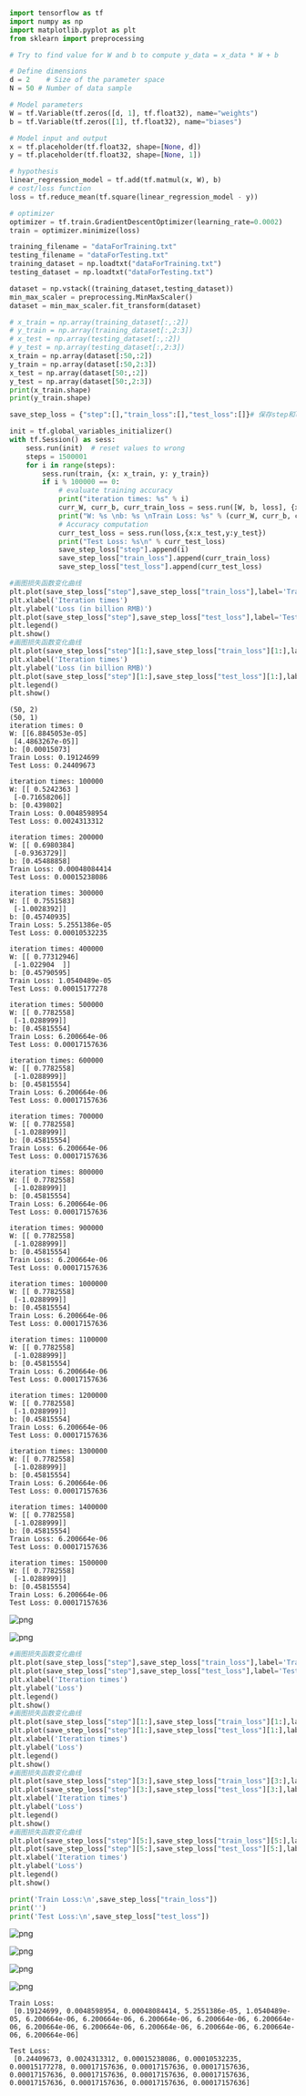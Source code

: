 

```python
import tensorflow as tf
import numpy as np
import matplotlib.pyplot as plt
from sklearn import preprocessing   

# Try to find value for W and b to compute y_data = x_data * W + b  

# Define dimensions
d = 2    # Size of the parameter space
N = 50 # Number of data sample

# Model parameters
W = tf.Variable(tf.zeros([d, 1], tf.float32), name="weights")
b = tf.Variable(tf.zeros([1], tf.float32), name="biases")

# Model input and output
x = tf.placeholder(tf.float32, shape=[None, d])
y = tf.placeholder(tf.float32, shape=[None, 1])

# hypothesis
linear_regression_model = tf.add(tf.matmul(x, W), b)
# cost/loss function
loss = tf.reduce_mean(tf.square(linear_regression_model - y))

# optimizer
optimizer = tf.train.GradientDescentOptimizer(learning_rate=0.0002)
train = optimizer.minimize(loss)

training_filename = "dataForTraining.txt"
testing_filename = "dataForTesting.txt"
training_dataset = np.loadtxt("dataForTraining.txt")
testing_dataset = np.loadtxt("dataForTesting.txt")

dataset = np.vstack((training_dataset,testing_dataset))
min_max_scaler = preprocessing.MinMaxScaler()  
dataset = min_max_scaler.fit_transform(dataset)

# x_train = np.array(training_dataset[:,:2])
# y_train = np.array(training_dataset[:,2:3])
# x_test = np.array(testing_dataset[:,:2])
# y_test = np.array(testing_dataset[:,2:3])
x_train = np.array(dataset[:50,:2])
y_train = np.array(dataset[:50,2:3])
x_test = np.array(dataset[50:,:2])
y_test = np.array(dataset[50:,2:3])
print(x_train.shape)
print(y_train.shape)

save_step_loss = {"step":[],"train_loss":[],"test_loss":[]}# 保存step和loss用于可视化操作

init = tf.global_variables_initializer()
with tf.Session() as sess:
    sess.run(init)  # reset values to wrong
    steps = 1500001
    for i in range(steps):
        sess.run(train, {x: x_train, y: y_train})
        if i % 100000 == 0:
            # evaluate training accuracy
            print("iteration times: %s" % i)
            curr_W, curr_b, curr_train_loss = sess.run([W, b, loss], {x: x_train, y: y_train})
            print("W: %s \nb: %s \nTrain Loss: %s" % (curr_W, curr_b, curr_train_loss))
            # Accuracy computation
            curr_test_loss = sess.run(loss,{x:x_test,y:y_test})
            print("Test Loss: %s\n" % curr_test_loss)
            save_step_loss["step"].append(i)
            save_step_loss["train_loss"].append(curr_train_loss)
            save_step_loss["test_loss"].append(curr_test_loss)

#画图损失函数变化曲线
plt.plot(save_step_loss["step"],save_step_loss["train_loss"],label='Training Loss')
plt.xlabel('Iteration times')
plt.ylabel('Loss (in billion RMB)')
plt.plot(save_step_loss["step"],save_step_loss["test_loss"],label='Testing Loss')
plt.legend()
plt.show()
#画图损失函数变化曲线
plt.plot(save_step_loss["step"][1:],save_step_loss["train_loss"][1:],label='Training Loss')
plt.xlabel('Iteration times')
plt.ylabel('Loss (in billion RMB)')
plt.plot(save_step_loss["step"][1:],save_step_loss["test_loss"][1:],label='Testing Loss')
plt.legend()
plt.show()
```

    (50, 2)
    (50, 1)
    iteration times: 0
    W: [[6.8845053e-05]
     [4.4863267e-05]] 
    b: [0.00015073] 
    Train Loss: 0.19124699
    Test Loss: 0.24409673
    
    iteration times: 100000
    W: [[ 0.5242363 ]
     [-0.71658206]] 
    b: [0.439802] 
    Train Loss: 0.0048598954
    Test Loss: 0.0024313312
    
    iteration times: 200000
    W: [[ 0.6980384]
     [-0.9363729]] 
    b: [0.45488858] 
    Train Loss: 0.00048084414
    Test Loss: 0.00015238086
    
    iteration times: 300000
    W: [[ 0.7551583]
     [-1.0028392]] 
    b: [0.45740935] 
    Train Loss: 5.2551386e-05
    Test Loss: 0.00010532235
    
    iteration times: 400000
    W: [[ 0.77312946]
     [-1.022904  ]] 
    b: [0.45790595] 
    Train Loss: 1.0540489e-05
    Test Loss: 0.00015177278
    
    iteration times: 500000
    W: [[ 0.7782558]
     [-1.0288999]] 
    b: [0.45815554] 
    Train Loss: 6.200664e-06
    Test Loss: 0.00017157636
    
    iteration times: 600000
    W: [[ 0.7782558]
     [-1.0288999]] 
    b: [0.45815554] 
    Train Loss: 6.200664e-06
    Test Loss: 0.00017157636
    
    iteration times: 700000
    W: [[ 0.7782558]
     [-1.0288999]] 
    b: [0.45815554] 
    Train Loss: 6.200664e-06
    Test Loss: 0.00017157636
    
    iteration times: 800000
    W: [[ 0.7782558]
     [-1.0288999]] 
    b: [0.45815554] 
    Train Loss: 6.200664e-06
    Test Loss: 0.00017157636
    
    iteration times: 900000
    W: [[ 0.7782558]
     [-1.0288999]] 
    b: [0.45815554] 
    Train Loss: 6.200664e-06
    Test Loss: 0.00017157636
    
    iteration times: 1000000
    W: [[ 0.7782558]
     [-1.0288999]] 
    b: [0.45815554] 
    Train Loss: 6.200664e-06
    Test Loss: 0.00017157636
    
    iteration times: 1100000
    W: [[ 0.7782558]
     [-1.0288999]] 
    b: [0.45815554] 
    Train Loss: 6.200664e-06
    Test Loss: 0.00017157636
    
    iteration times: 1200000
    W: [[ 0.7782558]
     [-1.0288999]] 
    b: [0.45815554] 
    Train Loss: 6.200664e-06
    Test Loss: 0.00017157636
    
    iteration times: 1300000
    W: [[ 0.7782558]
     [-1.0288999]] 
    b: [0.45815554] 
    Train Loss: 6.200664e-06
    Test Loss: 0.00017157636
    
    iteration times: 1400000
    W: [[ 0.7782558]
     [-1.0288999]] 
    b: [0.45815554] 
    Train Loss: 6.200664e-06
    Test Loss: 0.00017157636
    
    iteration times: 1500000
    W: [[ 0.7782558]
     [-1.0288999]] 
    b: [0.45815554] 
    Train Loss: 6.200664e-06
    Test Loss: 0.00017157636
    



![png](output_0_1.png)



![png](output_0_2.png)



```python
#画图损失函数变化曲线
plt.plot(save_step_loss["step"],save_step_loss["train_loss"],label='Training Loss')
plt.plot(save_step_loss["step"],save_step_loss["test_loss"],label='Testing Loss')
plt.xlabel('Iteration times')
plt.ylabel('Loss')
plt.legend()
plt.show()
#画图损失函数变化曲线
plt.plot(save_step_loss["step"][1:],save_step_loss["train_loss"][1:],label='Training Loss')
plt.plot(save_step_loss["step"][1:],save_step_loss["test_loss"][1:],label='Testing Loss')
plt.xlabel('Iteration times')
plt.ylabel('Loss')
plt.legend()
plt.show()
#画图损失函数变化曲线
plt.plot(save_step_loss["step"][3:],save_step_loss["train_loss"][3:],label='Training Loss')
plt.plot(save_step_loss["step"][3:],save_step_loss["test_loss"][3:],label='Testing Loss')
plt.xlabel('Iteration times')
plt.ylabel('Loss')
plt.legend()
plt.show()
#画图损失函数变化曲线
plt.plot(save_step_loss["step"][5:],save_step_loss["train_loss"][5:],label='Training Loss')
plt.plot(save_step_loss["step"][5:],save_step_loss["test_loss"][5:],label='Testing Loss')
plt.xlabel('Iteration times')
plt.ylabel('Loss')
plt.legend()
plt.show()

print('Train Loss:\n',save_step_loss["train_loss"])
print('')
print('Test Loss:\n',save_step_loss["test_loss"])
```


![png](output_1_0.png)



![png](output_1_1.png)



![png](output_1_2.png)



![png](output_1_3.png)


    Train Loss:
     [0.19124699, 0.0048598954, 0.00048084414, 5.2551386e-05, 1.0540489e-05, 6.200664e-06, 6.200664e-06, 6.200664e-06, 6.200664e-06, 6.200664e-06, 6.200664e-06, 6.200664e-06, 6.200664e-06, 6.200664e-06, 6.200664e-06, 6.200664e-06]
    
    Test Loss:
     [0.24409673, 0.0024313312, 0.00015238086, 0.00010532235, 0.00015177278, 0.00017157636, 0.00017157636, 0.00017157636, 0.00017157636, 0.00017157636, 0.00017157636, 0.00017157636, 0.00017157636, 0.00017157636, 0.00017157636, 0.00017157636]

